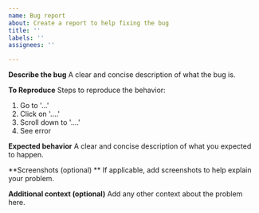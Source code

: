 ```yaml
---
name: Bug report
about: Create a report to help fixing the bug
title: ''
labels: ''
assignees: ''

---
```


**Describe the bug**
A clear and concise description of what the bug is.

**To Reproduce**
Steps to reproduce the behavior:
1. Go to '...'
2. Click on '....'
3. Scroll down to '....'
4. See error

**Expected behavior**
A clear and concise description of what you expected to happen.

**Screenshots (optional) **
If applicable, add screenshots to help explain your problem.

**Additional context (optional)**
Add any other context about the problem here.
